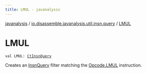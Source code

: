 ```yaml
---
title: LMUL - javanalysis
---
```


[javanalysis](../index.html) / [io.disassemble.javanalysis.util.insn.query](index.html) / [LMUL](./-l-m-u-l.html)

# LMUL

`val LMUL: `[`CtInsnQuery`](-ct-insn-query/index.html)

Creates an [InsnQuery](-insn-query/index.html) filter matching the [Opcode.LMUL](#) instruction.

